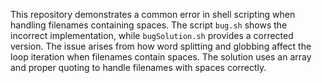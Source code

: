 This repository demonstrates a common error in shell scripting when handling filenames containing spaces. The script `bug.sh` shows the incorrect implementation, while `bugSolution.sh` provides a corrected version. The issue arises from how word splitting and globbing affect the loop iteration when filenames contain spaces.  The solution uses an array and proper quoting to handle filenames with spaces correctly.